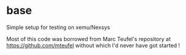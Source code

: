 # base
Simple setup for testing on xemu/Nexsys

Most of this code was borrowed from Marc Teufel's repository at https://github.com/mteufel without which I'd never have got started !
